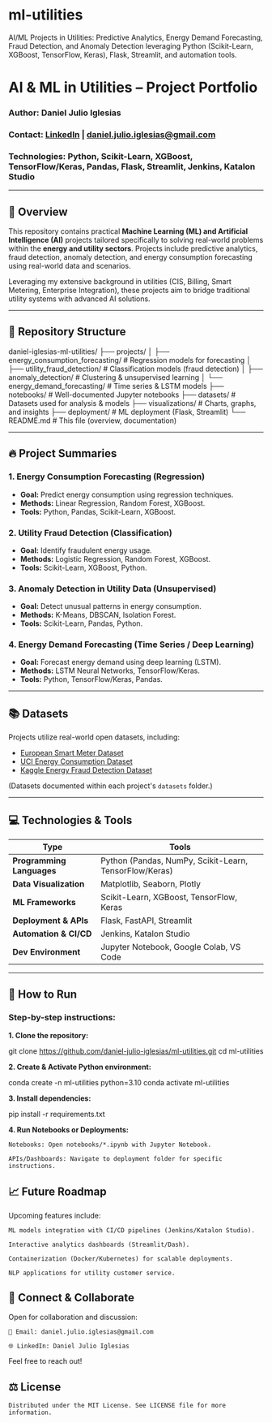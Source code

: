 # ml-utilities
AI/ML Projects in Utilities: Predictive Analytics, Energy Demand Forecasting, Fraud Detection, and Anomaly Detection leveraging Python (Scikit-Learn, XGBoost, TensorFlow, Keras), Flask, Streamlit, and automation tools.

# AI & ML in Utilities – Project Portfolio

### Author: Daniel Julio Iglesias  
### Contact: [LinkedIn](https://www.linkedin.com/in/danieljulioiglesias) | daniel.julio.iglesias@gmail.com  
### Technologies: Python, Scikit-Learn, XGBoost, TensorFlow/Keras, Pandas, Flask, Streamlit, Jenkins, Katalon Studio  

---

## 🚀 Overview

This repository contains practical **Machine Learning (ML) and Artificial Intelligence (AI)** projects tailored specifically to solving real-world problems within the **energy and utility sectors**. Projects include predictive analytics, fraud detection, anomaly detection, and energy consumption forecasting using real-world data and scenarios.

Leveraging my extensive background in utilities (CIS, Billing, Smart Metering, Enterprise Integration), these projects aim to bridge traditional utility systems with advanced AI solutions.

---

## 📌 Repository Structure

daniel-iglesias-ml-utilities/
├── projects/
│   ├── energy_consumption_forecasting/   # Regression models for forecasting
│   ├── utility_fraud_detection/          # Classification models (fraud detection)
│   ├── anomaly_detection/                # Clustering & unsupervised learning
│   └── energy_demand_forecasting/        # Time series & LSTM models
├── notebooks/                            # Well-documented Jupyter notebooks
├── datasets/                             # Datasets used for analysis & models
├── visualizations/                       # Charts, graphs, and insights
├── deployment/                           # ML deployment (Flask, Streamlit)
└── README.md                             # This file (overview, documentation)


---

## 🔥 Project Summaries

### 1. Energy Consumption Forecasting (Regression)  
- **Goal:** Predict energy consumption using regression techniques.
- **Methods:** Linear Regression, Random Forest, XGBoost.
- **Tools:** Python, Pandas, Scikit-Learn, XGBoost.

### 2. Utility Fraud Detection (Classification)  
- **Goal:** Identify fraudulent energy usage.
- **Methods:** Logistic Regression, Random Forest, XGBoost.
- **Tools:** Scikit-Learn, XGBoost, Python.

### 3. Anomaly Detection in Utility Data (Unsupervised)  
- **Goal:** Detect unusual patterns in energy consumption.
- **Methods:** K-Means, DBSCAN, Isolation Forest.
- **Tools:** Scikit-Learn, Pandas, Python.

### 4. Energy Demand Forecasting (Time Series / Deep Learning)  
- **Goal:** Forecast energy demand using deep learning (LSTM).
- **Methods:** LSTM Neural Networks, TensorFlow/Keras.
- **Tools:** Python, TensorFlow/Keras, Pandas.

---

## 📚 Datasets

Projects utilize real-world open datasets, including:

- [European Smart Meter Dataset](https://data.europa.eu/data/datasets/)
- [UCI Energy Consumption Dataset](https://archive.ics.uci.edu/ml/datasets)
- [Kaggle Energy Fraud Detection Dataset](https://www.kaggle.com/datasets)

(Datasets documented within each project's `datasets` folder.)

---

## 💻 Technologies & Tools

| Type                    | Tools                                                    |
|-------------------------|----------------------------------------------------------|
| **Programming Languages** | Python (Pandas, NumPy, Scikit-Learn, TensorFlow/Keras) |
| **Data Visualization**  | Matplotlib, Seaborn, Plotly                              |
| **ML Frameworks**       | Scikit-Learn, XGBoost, TensorFlow, Keras                 |
| **Deployment & APIs**   | Flask, FastAPI, Streamlit                                |
| **Automation & CI/CD**  | Jenkins, Katalon Studio                                  |
| **Dev Environment**     | Jupyter Notebook, Google Colab, VS Code                  |

---

## 📌 How to Run

### Step-by-step instructions:

**1. Clone the repository:**

git clone https://github.com/daniel-julio-iglesias/ml-utilities.git
cd ml-utilities

**2. Create & Activate Python environment:**

conda create -n ml-utilities python=3.10
conda activate ml-utilities

**3. Install dependencies:**

pip install -r requirements.txt

**4. Run Notebooks or Deployments:**

    Notebooks: Open notebooks/*.ipynb with Jupyter Notebook.

    APIs/Dashboards: Navigate to deployment folder for specific instructions.

## 📈 Future Roadmap

Upcoming features include:

    ML models integration with CI/CD pipelines (Jenkins/Katalon Studio).

    Interactive analytics dashboards (Streamlit/Dash).

    Containerization (Docker/Kubernetes) for scalable deployments.

    NLP applications for utility customer service.

## 🤝 Connect & Collaborate

Open for collaboration and discussion:

    📧 Email: daniel.julio.iglesias@gmail.com

    🌐 LinkedIn: Daniel Julio Iglesias

Feel free to reach out!

## ⚖️ License

    Distributed under the MIT License. See LICENSE file for more information.
